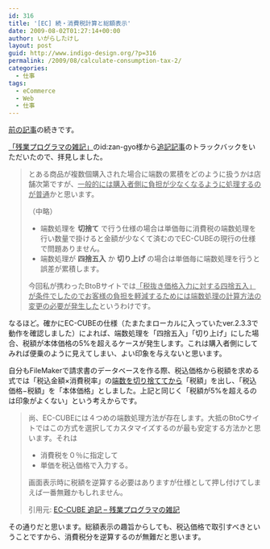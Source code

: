 ```yaml
---
id: 316
title: '[EC] 続・消費税計算と総額表示'
date: 2009-08-02T01:27:14+00:00
author: いがらしたけし
layout: post
guid: http://www.indigo-design.org/?p=316
permalink: /2009/08/calculate-consumption-tax-2/
categories:
  - 仕事
tags:
  - eCommerce
  - Web
  - 仕事
---
```

[前の記事](http://www.indigo-design.org/2009/07/calculate-consumption-tax/)の続きです。

[「残業プログラマの雑記」](http://d.hatena.ne.jp/zan-gyo/)のid:zan-gyo様から[追記記事](http://d.hatena.ne.jp/zan-gyo/20090730/1248947252)のトラックバックをいただいたので、拝見しました。

<!--more-->

> とある商品が複数個購入された場合に端数の累積をどのように扱うかは店舗次第ですが、<span style="text-decoration: underline">一般的には購入者側に負担が少なくなるように処理するのが普通</span>かと思います。
> 
> （中略）
> 
>   * 端数処理を **切捨て** で行う仕様の場合は単価毎に消費税の端数処理を行い数量で掛けると金額が少なくて済むのでEC-CUBEの現行の仕様で問題ありません。
>   * 端数処理が **四捨五入** か **切り上げ** の場合は単価毎に端数処理を行うと誤差が累積します。
> 
> 今回私が携わったBtoBサイトでは<span style="text-decoration: underline">「税抜き価格入力に対する四捨五入」が条件でしたのでお客様の負担を軽減するためには端数処理の計算方法の変更の必要が発生した</span>というわけです。

なるほど。確かにEC-CUBEの仕様（たまたまローカルに入っていたver.2.3.3で動作を確認しました）によれば、端数処理を「四捨五入」「切り上げ」にした場合、税額が本体価格の5%を超えるケースが発生します。これは購入者側にしてみれば便乗のように見えてしまい、よい印象を与えないと思います。

自分もFileMakerで請求書のデータベースを作る際、税込価格から税額を求める式では「税込金額×消費税率」の<span style="text-decoration: underline">端数を切り捨ててから</span>「税額」を出し、「税込価格−税額」を「本体価格」としました。上記と同じく「税額が5%を超えるのは印象がよくない」という考えからです。

> 尚、EC-CUBEには４つめの端数処理方法が存在します。大抵のBtoCサイトではこの方式を選択してカスタマイズするのが最も安定する方法かと思います。それは
> 
>   * 消費税を０％に指定して
>   * 単価を税込価格で入力する。
> 
> 画面表示時に税額を逆算する必要はありますが仕様として押し付けてしまえば一番無難かもしれません。
> 
> 引用元: [EC-CUBE 追記 &#8211; 残業プログラマの雑記](http://d.hatena.ne.jp/zan-gyo/20090730/1248947252)

その通りだと思います。総額表示の趣旨からしても、税込価格で取引すべきということですから、消費税分を逆算するのが無難だと思います。
